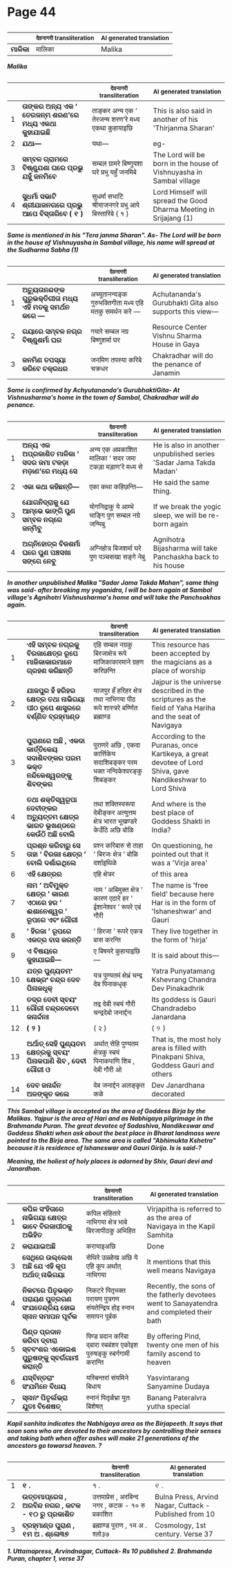 # Page 44
## 
| | <sub>देवनागरी transliteration</sub> | <sub>AI generated translation</sub> |
| --- | --- | ---|
| **ମାଳିକା** | मालिका | Malika | <!-- Block 1 -->
<!-- Section [1],  -->
<!-- Placeholder for translation. Place text between the underscores(_) and with no leading or trailing spaces. -->
**_Malika_**


## 
| | | <sub>देवनागरी transliteration</sub> | <sub>AI generated translation</sub> |
| --- | --- | --- | ---|
| 1 | **ତାଙ୍କର ଅନ୍ୟ ଏକ ‘ ତେରଜନ୍ମ ଶରଣ’ରେ ମଧ୍ୟ ଏକଥା କୁହାଯାଇଛି** | ताङ्कर अन्य एक ‘ तेरजन्म शरण’रे मध्य एकथा कुहायाइछि | This is also said in another of his &#39;Thirjanma Sharan&#39; | <!-- Block 2 -->
| 2 | **ଯଥା—** | यथा— | eg- | <!-- Block 2 -->
| 3 | **ସମ୍ବଳ ଗ୍ରାମରେ ବିଷ୍ଣୁଯଶା ଘରେ ପ୍ରଭୁ ଯହୁଁ ଜନମିବେ** | सम्बल ग्रामरे बिष्णुयशा घरे प्रभु यहुँ जनमिबे | The Lord will be born in the house of Vishnuyasha in Sambal village | <!-- Block 2 -->
| 4 | **ସୁଧର୍ମା ସଭାଟି ଶ୍ରୀଯାଜନଗରେ ପ୍ରଭୁ ଆପେ ବିସ୍ତାରିବେ ( ୧ )** | सुधर्मा सभाटि श्रीयाजनगरे प्रभु आपे बिस्तारिबे ( १ ) | Lord Himself will spread the Good Dharma Meeting in Srijajang (1) | <!-- Block 2 -->
<!-- Section [2],  -->
<!-- Placeholder for translation. Place text between the underscores(_) and with no leading or trailing spaces. -->
**_Same is mentioned in his "Tera janma Sharan". As- The Lord will be born in the house of Vishnuyasha in Sambal village, his name will spread at the Sudharma Sabha (1)_**


## 
| | | <sub>देवनागरी transliteration</sub> | <sub>AI generated translation</sub> |
| --- | --- | --- | ---|
| 1 | **ଅଚ୍ୟୁତାନନ୍ଦଙ୍କ ଗୁରୁଭକ୍ତିଗୀତା ମଧ୍ୟ ଏହି ମତକୁ ସମର୍ଥନ କରେ —** | अच्युतानन्दङ्क गुरुभक्तिगीता मध्य एहि मतकु समर्थन करे — | Achutananda&#39;s Gurubhakti Gita also supports this view— | <!-- Block 3 -->
| 2 | **ଗୟାରେ ସମ୍ବଳ ନଗ୍ର ବିଷ୍ଣୁଶର୍ମା ଘର** | गयारे सम्बल नग्र बिष्णुशर्मा घर | Resource Center Vishnu Sharma House in Gaya | <!-- Block 3 -->
| 3 | **ଜନମିଣ ତପସ୍ୟା କରିବେ ଚକ୍ରଧର** | जनमिण तपस्या करिबे चक्रधर | Chakradhar will do the penance of Janamin | <!-- Block 3 -->
<!-- Section [3],  -->
<!-- Placeholder for translation. Place text between the underscores(_) and with no leading or trailing spaces. -->
**_Same is confirmed by Achyutananda's GurubhaktiGita- At Vishnusharma's home in the town of Sambal, Chakradhar will do penance._**


## 
| | | <sub>देवनागरी transliteration</sub> | <sub>AI generated translation</sub> |
| --- | --- | --- | ---|
| 1 | **ଅନ୍ୟ ଏକ ଅପ୍ରକାଶିତ ମାଳିକା ‘ ସଦର ଜମା ଟକଡ଼ା ମଡ଼ାଣ’ରେ ମଧ୍ୟ ସେ** | अन्य एक अप्रकाशित मालिका ‘ सदर जमा टकड़ा मड़ाण’रे मध्य से | He is also in another unpublished series &#39;Sadar Jama Takda Madan&#39; | <!-- Block 4 -->
| 2 | **ଏକା କଥା କହିଛନ୍ତି—** | एका कथा कहिछन्ति— | He said the same thing. | <!-- Block 4 -->
| 3 | **ଯୋଗନିଦ୍ରାକୁ ଯେ ଆମ୍ଭେ ଭାଙ୍ଗି ପୁଣ ସମ୍ବଳ ନଗ୍ରେ ଜନ୍ମିବୁ** | योगनिद्राकु ये आम्भे भाङ्गि पुण सम्बल नग्रे जन्मिबु | If we break the yogic sleep, we will be re-born again | <!-- Block 5 -->
| 4 | **ଅଗ୍ନିହୋତ୍ର ବିଜଶର୍ମା ଘରେ ପୁଣ ପଞ୍ଚସଖା ସଙ୍ଗେ ନେବୁ** | अग्निहोत्र बिजशर्मा घरे पुण पञ्चसखा सङ्गे नेबु | Agnihotra Bijasharma will take Panchaskha back to his house | <!-- Block 5 -->
<!-- Section [4],  -->
<!-- Section [5],  -->
<!-- Placeholder for translation. Place text between the underscores(_) and with no leading or trailing spaces. -->
**_In another unpublished Malika "Sadar Jama Takda Mahan", same thing was said- after breaking my yoganidra, I will be born again at Sambal village's Agnihotri Vishnusharma's home and will take the Panchsakhas again._**


## 
| | | <sub>देवनागरी transliteration</sub> | <sub>AI generated translation</sub> |
| --- | --- | --- | ---|
| 1 | **ଏହି ସମ୍ବଳ ନଗ୍ରକୁ ବିରଜାକ୍ଷେତ୍ର ରୂପେ ମାଜିକାକାରମାନେ ଗ୍ରହଣ କରିଛନ୍ତି** | एहि सम्बल नग्रकु बिरजाक्षेत्र रूपे माजिकाकारमाने ग्रहण करिछन्ति | This resource has been accepted by the magicians as a place of worship | <!-- Block 7 -->
| 2 | **ଯାଜପୁର ହଁ ହରିହର କ୍ଷେତ୍ର ତଥା ନାଭିଗୟା ପୀଠ ରୂପେ ଶାସ୍ତ୍ରରେ ବର୍ଣ୍ଣିତ ବ୍ରହ୍ମାଣ୍ଡ** | याजपुर हँ हरिहर क्षेत्र तथा नाभिगया पीठ रूपे शास्त्ररे बर्ण्णित ब्रह्माण्ड | Jajpur is the universe described in the scriptures as the field of Yaha Hariha and the seat of Navigaya | <!-- Block 7 -->
| 3 | **ପୁରାଣରେ ଅଛି , ଏକଦା କାର୍ତ୍ତିକେୟ ସଦାଶିବଙ୍କର ପରମ ଭକ୍ତ ନନ୍ଦିକେଶ୍ୱରଙ୍କୁ ଶିବଙ୍କର** | पुराणरे अछि , एकदा कार्त्तिकेय सदाशिबङ्कर परम भक्त नन्दिकेश्वरङ्कु शिबङ्कर | According to the Puranas, once Kartikeya, a great devotee of Lord Shiva, gave Nandikeshwar to Lord Shiva | <!-- Block 7 -->
| 4 | **ତଥା ଶକ୍ତିସ୍ୱରୂପା ଦେବୀଙ୍କର ଅତ୍ୟୁତ୍ତମ କ୍ଷେତ୍ର ଭାରତ ଭୂଖଣ୍ଡରେ କେଉଁଠି ଅଛି ବୋଲି** | तथा शक्तिस्वरूपा देबीङ्कर अत्युत्तम क्षेत्र भारत भूखण्डरे केउँठि अछि बोळि | And where is the best place of Goddess Shakti in India? | <!-- Block 7 -->
| 5 | **ପ୍ରଶ୍ନ କରିବାରୁ ସେ ତାହା ‘ ବିରଜଃ କ୍ଷେତ୍ର ’ ବୋଲି ଦର୍ଶାଇଥିଲେ** | प्रश्न करिबारु से ताहा ‘ बिरजः क्षेत्र ’ बोळि दर्शाइथिळे | On questioning, he pointed out that it was a &#39;Virja area&#39; | <!-- Block 7 -->
| 6 | **ଏହି କ୍ଷେତ୍ରର** | एहि क्षेत्रर | of this area | <!-- Block 7 -->
| 7 | **ନାମ ‘ ଅବିମୁକ୍ତ କ୍ଷେତ୍ର ’ କାରଣ ଏଠାରେ ହର ‘ ଈଶାନେଶ୍ୱର ’ ରୂପରେ ଏବଂ ଗୌରୀ** | नाम ‘ अबिमुक्त क्षेत्र ’ कारण एठारे हर ‘ ईशानेश्वर ’ रूपरे एबं गौरी | The name is &#39;free field&#39; because here Har is in the form of &#39;Ishaneshwar&#39; and Gauri | <!-- Block 7 -->
| 8 | **‘ ହିରଜା ’ ରୂପରେ ଏକତ୍ର ବାସ କରନ୍ତି** | ‘ हिरजा ’ रूपरे एकत्र बास करन्ति | They live together in the form of &#39;hirja&#39; | <!-- Block 7 -->
| 9 | **ଏ ବିଷୟରେ କୁହାଯାଇଛି—** | ए बिषयरे कुहायाइछि— | It is said about this— | <!-- Block 7 -->
| 10 | **ଯତ୍ର ପୁଣ୍ୟତମଂ କ୍ଷେଭ୍ରଂ ଚନ୍ଦ୍ର ଦେବ ପିନାକଧୃକ୍** | यत्र पुण्यतमं क्षेभ्रं चन्द्र देब पिनाकधृक् | Yatra Punyatamang Kshevrang Chandra Dev Pinakadhrik | <!-- Block 8 -->
| 11 | **ତଦ୍ର ଦେବୀ ସ୍ବୟଂ ଗୌରୀ ଚନ୍ଦ୍ରଦେବୋ ଜନାର୍ଦ୍ଦନଃ** | तद्र देबी स्बयं गौरी चन्द्रदेबो जनार्द्दनः | Its goddess is Gauri Chandradebo Janardana | <!-- Block 9 -->
| 12 | **( ୨ )** | ( २ ) | ( ୨ ) | <!-- Block 9 -->
| 13 | **ଅର୍ଥାତ୍ ସେହି ପୁଣ୍ୟତମ କ୍ଷେତ୍ରକୁ ସ୍ବୟଂ ପିନାକପାଣି ଶିବ , ଦେବୀ ଗୌରୀ ଓ** | अर्थात् सेहि पुण्यतम क्षेत्रकु स्बयं पिनाकपाणि शिब , देबी गौरी ओ | That is, the most holy area is filled with Pinakpani Shiva, Goddess Gauri and others | <!-- Block 10 -->
| 14 | **ଦେବ ଜନାର୍ଦ୍ଦନ ଅଳଙ୍କୃତ କଲେ** | देब जनार्द्दन अलङ्कृत कळे | Dev Janardhana decorated | <!-- Block 10 -->
<!-- Section [7],  -->
<!-- Section [8],  -->
<!-- Section [9],  -->
<!-- Section [10],  -->
<!-- Placeholder for translation. Place text between the underscores(_) and with no leading or trailing spaces. -->
**_This Sambal village is accepted as the area of Goddess Birja by the Malikas. Yajpur is the area of Hari and as Nabhigaya pilgrimage in the Brahmanda Puran. The great devotee of Sadashiva, Nandikeswar and Goddess Shakti when ask about the best place in Bharat landmass were pointed to the Birja area. The same area is called "Abhimukta Kshetra" because it is residence of Ishaneswar and Gauri Girija. Is is said-?_**

**_Meaning, the holiest of holy places is adorned by Shiv, Gauri devi and Janardhan._**


## 
| | | <sub>देवनागरी transliteration</sub> | <sub>AI generated translation</sub> |
| --- | --- | --- | ---|
| 1 | **କପିଳ ସଂହିତାରେ ନାଭିଗୟା କ୍ଷେତ୍ର ଭାବେ ବିରଜାପୀଠକୁ ଅଭିହିତ** | कपिल संहितारे नाभिगया क्षेत्र भाबे बिरजापीठकु अभिहित | Virjapitha is referred to as the area of Navigaya in the Kapil Samhita | <!-- Block 11 -->
| 2 | **କରାଯାଇଅଛି** | करायाइअछि | Done | <!-- Block 11 -->
| 3 | **ସେଥିରେ ଉଲ୍ଲେଖ ଅଛି ଯେ ଏହି କୂପ ଅର୍ଥାତ୍ ନାଭିଗୟା** | सेथिरे उळ्ळेख अछि ये एहि कूप अर्थात् नाभिगया | It mentions that this well means Navigaya | <!-- Block 11 -->
| 4 | **ନିକଟରେ ପିତୃଭକ୍ତ ପରାୟଣ ପୁତ୍ରଗଣ ସଂଯତେନ୍ଦ୍ରିୟ ହୋଇ ସ୍ନାନ ସମାପନ ପୂର୍ବକ** | निकटरे पितृभक्त परायण पुत्रगण संयतेन्द्रिय होइ स्नान समापन पूर्बक | Recently, the sons of the fatherly devotees went to Sanayatendra and completed their bath | <!-- Block 11 -->
| 5 | **ପିଣ୍ଡ ପ୍ରଦାନ କରିବା ଦ୍ବାରା ସ୍ବବଂଶର ଏକୋଇଶ ପୁରୁଷଙ୍କୁ ସ୍ବର୍ଗଗାମୀ କରାନ୍ତି** | पिण्ड प्रदान करिबा द्बारा स्बबंशर एकोइश पुरुषङ्कु स्बर्गगामी करान्ति | By offering Pind, twenty one men of his family ascend to heaven | <!-- Block 11 -->
| 6 | **ଯସ୍ବିନ୍ତରାଂ ସଂଯମିନେ ବିଧାୟ** | यस्बिन्तरां संयमिने बिधाय | Yasvintarang Sanyamine Dudaya | <!-- Block 12 -->
| 7 | **ସ୍ନାନଂ ପିତୃର୍ଲଭ୍ରା ଯୁତଃ ବିଶେଷତ୍** | स्नानं पितृर्ळभ्रा युतः बिशेषत् | Banang Pateralvra yutha special | <!-- Block 12 -->
<!-- Section [11],  -->
<!-- Section [12],  -->
<!-- Placeholder for translation. Place text between the underscores(_) and with no leading or trailing spaces. -->
**_Kapil sanhita indicates the Nabhigaya area as the Birjapeeth. It says that soon sons who are devoted to their ancestors by controlling their senses and taking bath when offer ashes will make 21 generations of the ancestors go towarsd heaven. ?_**


## 
| | | <sub>देवनागरी transliteration</sub> | <sub>AI generated translation</sub> |
| --- | --- | --- | ---|
| 1 | **୧ .** | १ . | ୧ . | <!-- Block 6 -->
| 2 | **ଉତ୍ତମାପ୍ରେସ , ଅରବିନ୍ଦ ନଗର , କଟକ - ୧୦ ରୁ ପ୍ରକାଶିତ** | उत्तमाप्रेस , अरबिन्द नगर , कटक - १० रु प्रकाशित | Bulna Press, Arvind Nagar, Cuttack - Published from 10 | <!-- Block 13 -->
| 3 | **ବ୍ରହ୍ମାଣ୍ଡ ପୁରାଣ , ୧ମ ଅ . ଶ୍ଳୋ୩୭** | ब्रह्माण्ड पुराण , १म अ . श्लो३७ | Cosmology, 1st century. Verse 37 | <!-- Block 13 -->
<!-- Section [6],  -->
<!-- Section [13],  -->
<!-- Placeholder for translation. Place text between the underscores(_) and with no leading or trailing spaces. -->
**_1. Uttamapress, Arvindnagar, Cuttack- Rs 10 published_**
**_2. Brahmanda Puran, chapter 1, verse 37_**
